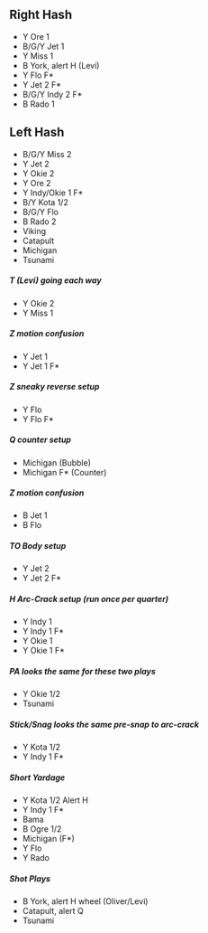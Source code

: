 ## Right Hash
- Y Ore 1
- B/G/Y Jet 1
- Y Miss 1
- B York, alert H (Levi)
- Y Flo F*
- Y Jet 2 F*
- B/G/Y Indy 2 F*
- B Rado 1
## Left Hash
- B/G/Y Miss 2
- Y Jet 2
- Y Okie 2
- Y Ore 2
- Y Indy/Okie 1 F*
- B/Y Kota 1/2
- B/G/Y Flo
- B Rado 2
- Viking
- Catapult
- Michigan
- Tsunami
##### T (Levi) going each way
- Y Okie 2
- Y Miss 1
##### Z motion confusion
- Y Jet 1
- Y Jet 1 F*
##### Z sneaky reverse setup
- Y Flo
- Y Flo F*
##### Q counter setup
- Michigan (Bubble)
- Michigan F* (Counter)
##### Z motion confusion
- B Jet 1
- B Flo
##### TO Body setup
- Y Jet 2
- Y Jet 2 F*
##### H Arc-Crack setup (run once per quarter)
- Y Indy 1
- Y Indy 1 F*
- Y Okie 1
- Y Okie 1 F*
##### PA looks the same for these two plays
- Y Okie 1/2
- Tsunami
##### Stick/Snag looks the same pre-snap to arc-crack
- Y Kota 1/2
- Y Indy 1 F*
##### Short Yardage
- Y Kota 1/2 Alert H
- Y Indy 1 F*
- Bama
- B Ogre 1/2
- Michigan (F*)
- Y Flo
- Y Rado
##### Shot Plays
- B York, alert H wheel (Oliver/Levi)
- Catapult, alert Q
- Tsunami